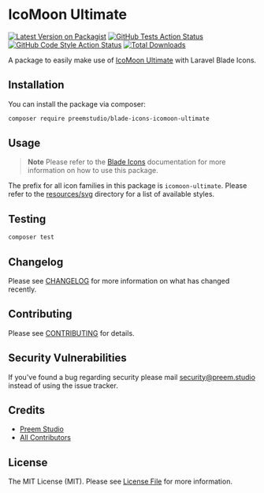# IcoMoon Ultimate

[![Latest Version on Packagist](https://img.shields.io/packagist/v/preemstudio/blade-icons-icomoon-ultimate.svg?style=flat-square)](https://packagist.org/packages/preemstudio/blade-icons-icomoon-ultimate)
[![GitHub Tests Action Status](https://img.shields.io/github/actions/workflow/status/preemstudio/blade-icons-icomoon-ultimate/run-tests.yml?branch=main&label=tests&style=flat-square)](https://github.com/PreemStudio/blade-icons-icomoon-ultimate/actions?query=workflow%3Arun-tests+branch%3Amain)
[![GitHub Code Style Action Status](https://img.shields.io/github/actions/workflow/status/preemstudio/blade-icons-icomoon-ultimate/fix-php-code-style-issues.yml?branch=main&label=code%20style&style=flat-square)](https://github.com/PreemStudio/blade-icons-icomoon-ultimate/actions?query=workflow%3A"Fix+PHP+code+style+issues"+branch%3Amain)
[![Total Downloads](https://img.shields.io/packagist/dt/preemstudio/blade-icons-icomoon-ultimate.svg?style=flat-square)](https://packagist.org/packages/preemstudio/blade-icons-icomoon-ultimate)

A package to easily make use of [IcoMoon Ultimate](https://icomoon.io/#preview-ultimate) with Laravel Blade Icons.

## Installation

You can install the package via composer:

```bash
composer require preemstudio/blade-icons-icomoon-ultimate
```

## Usage

> **Note**
> Please refer to the [Blade Icons](https://github.com/PreemStudio/blade-icons) documentation for more information on how to use this package.

The prefix for all icon families in this package is `icomoon-ultimate`. Please refer to the [resources/svg](/resources/svg) directory for a list of available styles.

## Testing

```bash
composer test
```

## Changelog

Please see [CHANGELOG](CHANGELOG.md) for more information on what has changed recently.

## Contributing

Please see [CONTRIBUTING](CONTRIBUTING.md) for details.

## Security Vulnerabilities

If you've found a bug regarding security please mail [security@preem.studio](mailto:security@preem.studio) instead of using the issue tracker.

## Credits

- [Preem Studio](https://github.com/PreemStudio)
- [All Contributors](../../contributors)

## License

The MIT License (MIT). Please see [License File](LICENSE.md) for more information.
